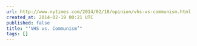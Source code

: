 ```yaml
---
url: http://www.nytimes.com/2014/02/18/opinion/vhs-vs-communism.html
created_at: 2014-02-19 00:21 UTC
published: false
title: "‘VHS vs. Communism’"
tags: []
---
```



